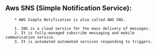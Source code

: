 ## Aws SNS (Simple Notification Service):

        * AWS Simple Notification is also called AWS SNS.

        1. SNS is a cloud service for the mass delivery of messages.
        2. It is fully-managed subscribe messaging and mobile communication service.
        3. It is automated automated services responding to triggers.
